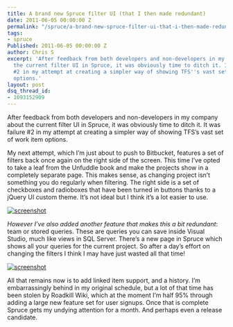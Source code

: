 ```yaml
---
title: A brand new Spruce filter UI (that I then made redundant)
date: 2011-06-05 00:00:00 Z
permalink: "/spruce/a-brand-new-spruce-filter-ui-that-i-then-made-redundant/"
tags:
- spruce
Published: 2011-06-05 00:00:00 Z
author: Chris S
excerpt: 'After feedback from both developers and non-developers in my company about
  the current filter UI in Spruce, it was obviously time to ditch it. It was failure
  #2 in my attempt at creating a simpler way of showing TFS''s vast set of work item
  options.'
layout: post
dsq_thread_id:
- 1093152909
---
```


After feedback from both developers and non-developers in my company about the current filter UI in Spruce, it was obviously time to ditch it. It was failure #2 in my attempt at creating a simpler way of showing TFS’s vast set of work item options.

<!--more-->

My next attempt, which I’m just about to push to Bitbucket, features a set of filters back once again on the right side of the screen. This time I’ve opted to take a leaf from the Unfuddle book and make the projects show in a completely separate page. This makes sense, as changing project isn’t something you do regularly when filtering. The right side is a set of checkboxes and radioboxes that have been turned in buttons thanks to a jQuery UI custom theme. It’s not ideal but I think it’s a lot easier to use.

[![screenshot][1]][2]

*However I’ve also added another feature that makes this a bit redundant*: team or stored queries. These are queries you can save inside Visual Studio, much like views in SQL Server. There’s a new page in Spruce which shows all your queries for the current project. So after a day’s effort on changing the filters I think I may have just wasted all that time!

[![screenshot][3]][4]

All that remains now is to add linked item support, and a history. I’m embarrassingly behind in my original schedule, but a lot of that time has been stolen by Roadkill Wiki, which at the moment I’m half 95% through adding a large new feature set for user signups. Once that is complete Spruce gets my undying attention for a month. And perhaps even a release candidate.

 [1]: /assets/2011/06/sprucenewui.png
 [2]: /assets/2011/06/sprucenewui.png
 [3]: /assets/2011/06/sprucestoredqueries.png
 [4]: /assets/2011/06/sprucestoredqueries.png